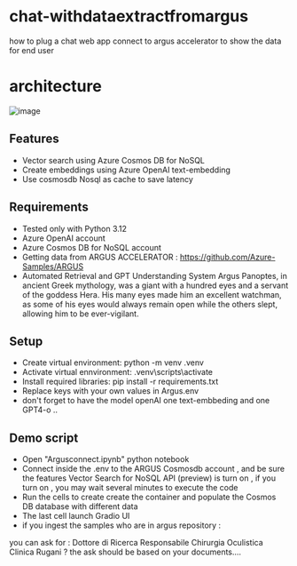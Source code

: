 # chat-withdataextractfromargus
how to plug a chat web app connect to argus accelerator to show the data for end user 

# architecture 
![image](https://github.com/user-attachments/assets/a758cced-6521-41f4-93f2-b1827797c918)


## Features
- Vector search using Azure Cosmos DB for NoSQL
- Create embeddings using Azure OpenAI text-embedding
- Use cosmosdb Nosql as cache to save latency

## Requirements
- Tested only with Python 3.12
- Azure OpenAI account
- Azure Cosmos DB for NoSQL account
- Getting data from ARGUS ACCELERATOR : https://github.com/Azure-Samples/ARGUS
-  Automated Retrieval and GPT Understanding System Argus Panoptes, in ancient Greek mythology, was a giant with a hundred eyes and a servant of the goddess Hera. His many eyes made him an excellent watchman, as some of his eyes would always remain open while the others slept, allowing him to be ever-vigilant.


## Setup
- Create virtual environment: python -m venv .venv
- Activate virtual ennvironment: .venv\scripts\activate
- Install required libraries: pip install -r requirements.txt
- Replace keys with your own values in Argus.env
- don't forget to have the model openAI one text-embbeding and one GPT4-o  .. 

## Demo script
- Open "Argusconnect.ipynb" python notebook
- Connect inside the .env to the ARGUS Cosmosdb account , and be sure the features Vector Search for NoSQL API (preview) is turn on , if you turn on , you may wait several minutes to execute the code 
- Run the cells to create create the container and populate the Cosmos DB database with different data 
- The last cell launch Gradio UI 
- if you ingest the samples who are in argus repository  :

you can ask for : Dottore di Ricerca Responsabile Chirurgia Oculistica Clinica Rugani ? 
the ask should be based on your documents.... 
